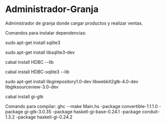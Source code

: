 # Administrador-Granja
Administrador de granja donde cargar productos y realizar ventas.

Comandos para instalar dependencias:

sudo apt-get install sqlite3

sudo apt-get install libsqlite3-dev

cabal install HDBC --lib

cabal install HDBC-sqlite3 --lib

sudo apt-get install libgirepository1.0-dev libwebkit2gtk-4.0-dev libgtksourceview-3.0-dev

cabal install gi-gtk

Comando para compilar:
ghc --make Main.hs -package convertible-1.1.1.0 -package gi-gtk-3.0.35 -package haskell-gi-base-0.24.1 -package conduit-1.3.2 -package haskell-gi-0.24.2
